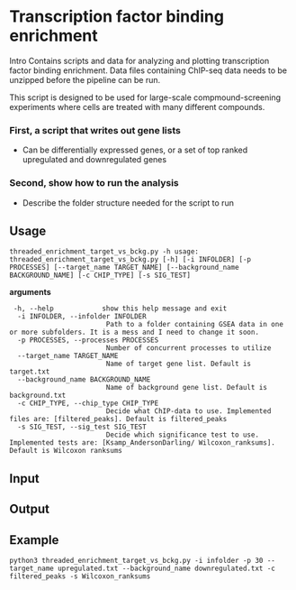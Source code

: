 # Transcription factor binding enrichment 

Intro
Contains scripts and data for analyzing and plotting transcription factor binding enrichment.
Data files containing ChIP-seq data needs to be unzipped before the pipeline can be run.

This script is designed to be used for large-scale compmound-screening experiments where cells are treated with many different compounds.

### First, a script that writes out gene lists
- Can be differentially expressed genes, or a set of top ranked upregulated and downregulated genes

### Second, show how to run the analysis
- Describe the folder structure needed for the script to run

## Usage

`threaded_enrichment_target_vs_bckg.py -h
usage: threaded_enrichment_target_vs_bckg.py [-h] [-i INFOLDER] [-p PROCESSES] [--target_name TARGET_NAME] [--background_name BACKGROUND_NAME] [-c CHIP_TYPE] [-s SIG_TEST]`

**arguments**
```
 -h, --help            show this help message and exit
  -i INFOLDER, --infolder INFOLDER
                        Path to a folder containing GSEA data in one or more subfolders. It is a mess and I need to change it soon.
  -p PROCESSES, --processes PROCESSES
                        Number of concurrent processes to utilize
  --target_name TARGET_NAME
                        Name of target gene list. Default is target.txt
  --background_name BACKGROUND_NAME
                        Name of background gene list. Default is background.txt
  -c CHIP_TYPE, --chip_type CHIP_TYPE
                        Decide what ChIP-data to use. Implemented files are: [filtered_peaks]. Default is filtered_peaks
  -s SIG_TEST, --sig_test SIG_TEST
                        Decide which significance test to use. Implemented tests are: [Ksamp_AndersonDarling/ Wilcoxon_ranksums]. Default is Wilcoxon ranksums
```

## Input

## Output

## Example
`python3 threaded_enrichment_target_vs_bckg.py -i infolder -p 30 --target_name upregulated.txt --background_name downregulated.txt -c filtered_peaks -s Wilcoxon_ranksums`

